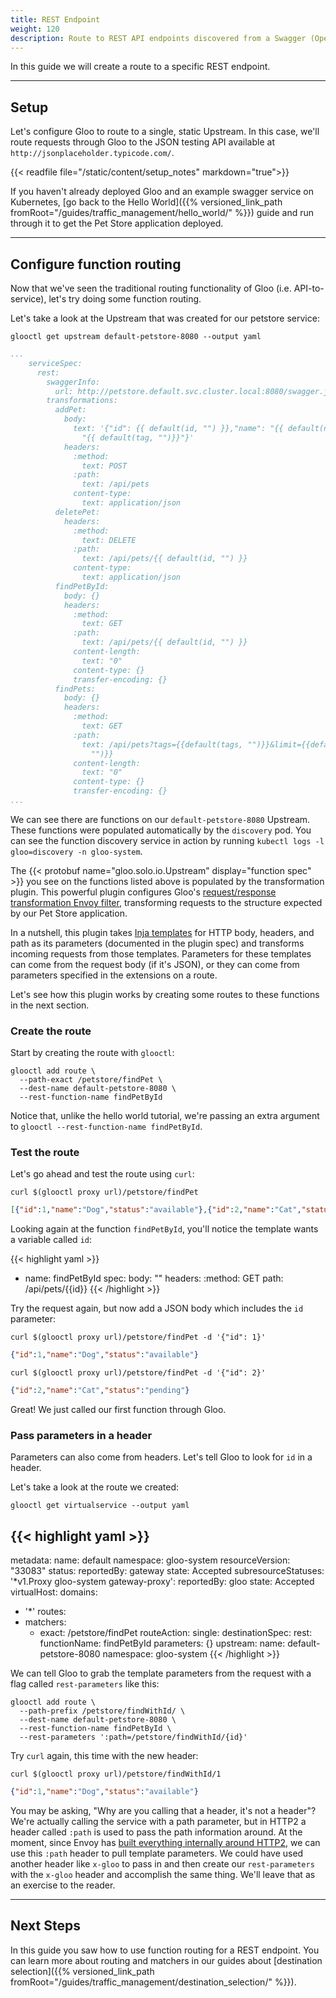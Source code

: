```yaml
---
title: REST Endpoint
weight: 120
description: Route to REST API endpoints discovered from a Swagger (OpenAPI) specification
---
```


In this guide we will create a route to a specific REST endpoint.

---

## Setup

Let's configure Gloo to route to a single, static Upstream. In this case, we'll route requests through Gloo to the JSON testing API available at `http://jsonplaceholder.typicode.com/`. 

{{< readfile file="/static/content/setup_notes" markdown="true">}}

If you haven't already deployed Gloo and an example swagger service on Kubernetes, [go back to the Hello World]({{% versioned_link_path fromRoot="/guides/traffic_management/hello_world/" %}}) guide and run through it to get the Pet Store application deployed.

---

## Configure function routing

Now that we've seen the traditional routing functionality of Gloo (i.e. API-to-service), let's try doing some function routing.

Let's take a look at the Upstream that was created for our petstore service:

```shell
glooctl get upstream default-petstore-8080 --output yaml
```
```yaml
...
    serviceSpec:
      rest:
        swaggerInfo:
          url: http://petstore.default.svc.cluster.local:8080/swagger.json
        transformations:
          addPet:
            body:
              text: '{"id": {{ default(id, "") }},"name": "{{ default(name, "")}}","tag":
                "{{ default(tag, "")}}"}'
            headers:
              :method:
                text: POST
              :path:
                text: /api/pets
              content-type:
                text: application/json
          deletePet:
            headers:
              :method:
                text: DELETE
              :path:
                text: /api/pets/{{ default(id, "") }}
              content-type:
                text: application/json
          findPetById:
            body: {}
            headers:
              :method:
                text: GET
              :path:
                text: /api/pets/{{ default(id, "") }}
              content-length:
                text: "0"
              content-type: {}
              transfer-encoding: {}
          findPets:
            body: {}
            headers:
              :method:
                text: GET
              :path:
                text: /api/pets?tags={{default(tags, "")}}&limit={{default(limit,
                  "")}}
              content-length:
                text: "0"
              content-type: {}
              transfer-encoding: {}
...
```

We can see there are functions on our `default-petstore-8080` Upstream. These functions were populated automatically by the `discovery` pod. You can see the function discovery service in action by running `kubectl logs -l gloo=discovery -n gloo-system`.

The {{< protobuf name="gloo.solo.io.Upstream" display="function spec" >}} you see on the functions listed above is populated by the transformation plugin. This powerful plugin configures Gloo's [request/response transformation Envoy filter](https://github.com/solo-io/envoy-transformation), transforming requests to the structure expected by our Pet Store application.

In a nutshell, this plugin takes [Inja templates](https://github.com/pantor/inja) for HTTP body, headers, and path as its parameters (documented in the plugin spec) and transforms incoming requests from those templates. Parameters for these templates can come from the request body (if it's JSON), or they can come from parameters specified in the extensions on a route.

Let's see how this plugin works by creating some routes to these functions in the next section.

### Create the route

Start by creating the route with `glooctl`:

```shell
glooctl add route \
  --path-exact /petstore/findPet \
  --dest-name default-petstore-8080 \
  --rest-function-name findPetById
```

Notice that, unlike the hello world tutorial, we're passing an extra argument to `glooctl --rest-function-name findPetById`.

### Test the route

Let's go ahead and test the route using `curl`:

```shell
curl $(glooctl proxy url)/petstore/findPet
```

```json
[{"id":1,"name":"Dog","status":"available"},{"id":2,"name":"Cat","status":"pending"}]
```

Looking again at the function `findPetById`, you'll notice the template wants a variable called `id`:

{{< highlight yaml >}}
- name: findPetById
  spec:
    body: ""
    headers:
      :method: GET
    path: /api/pets/{{id}}
{{< /highlight >}}

Try the request again, but now add a JSON body which includes the `id` parameter:

```shell
curl $(glooctl proxy url)/petstore/findPet -d '{"id": 1}'
```

```json
{"id":1,"name":"Dog","status":"available"}
```

```shell
curl $(glooctl proxy url)/petstore/findPet -d '{"id": 2}'
```

 ```json
{"id":2,"name":"Cat","status":"pending"}
```

Great! We just called our first function through Gloo.

### Pass parameters in a header

Parameters can also come from headers. Let's tell Gloo to look for `id` in a header.

Let's take a look at the route we created:
```shell
glooctl get virtualservice --output yaml
```

{{< highlight yaml >}}
---
metadata:
  name: default
  namespace: gloo-system
  resourceVersion: "33083"
status:
  reportedBy: gateway
  state: Accepted
  subresourceStatuses:
    '*v1.Proxy gloo-system gateway-proxy':
      reportedBy: gloo
      state: Accepted
virtualHost:
  domains:
  - '*'
  routes:
  - matchers:
     - exact: /petstore/findPet
    routeAction:
      single:
        destinationSpec:
          rest:
            functionName: findPetById
            parameters: {}
        upstream:
          name: default-petstore-8080
          namespace: gloo-system
{{< /highlight >}}

We can tell Gloo to grab the template parameters from the request with a flag called `rest-parameters` like this:

```shell
glooctl add route \
  --path-prefix /petstore/findWithId/ \
  --dest-name default-petstore-8080 \
  --rest-function-name findPetById \
  --rest-parameters ':path=/petstore/findWithId/{id}'
```

Try `curl` again, this time with the new header:

```shell
curl $(glooctl proxy url)/petstore/findWithId/1
```

```json
{"id":1,"name":"Dog","status":"available"}
```

You may be asking, "Why are you calling that a header, it's not a header"? We're actually calling the service with a path parameter, but in HTTP2 a header called `:path` is used to pass the path information around. At the moment, since Envoy has [built everything internally around HTTP2](https://www.envoyproxy.io/docs/envoy/v1.11.0/intro/arch_overview/http/http_connection_management), we can use this `:path` header to pull template parameters. We could have used another header like `x-gloo` to pass in and then create our `rest-parameters` with the `x-gloo` header and accomplish the same thing. We'll leave that as an exercise to the reader.

---

## Next Steps

In this guide you saw how to use function routing for a REST endpoint. You can learn more about routing and matchers in our guides about [destination selection]({{% versioned_link_path fromRoot="/guides/traffic_management/destination_selection/" %}}).
